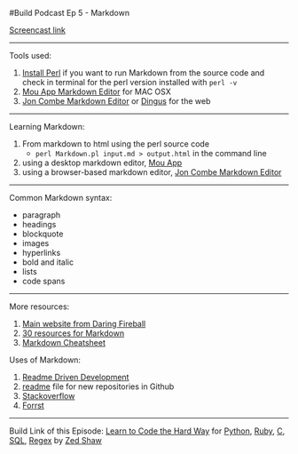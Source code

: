 #Build Podcast Ep 5 - Markdown

[Screencast link ](http://build-podcast.com/markdown/)

________________


Tools used:

1. [Install Perl](http://www.perl.org/get.html) if you want to run Markdown from the source code and check in terminal for the perl version installed with `perl -v`
2. [Mou App Markdown Editor](http://mouapp.com/) for MAC OSX
3. [Jon Combe Markdown Editor](http://joncom.be/experiments/markdown-editor/edit/) or [Dingus](http://daringfireball.net/projects/markdown/dingus) for the web

________________________

Learning Markdown:

1. From markdown to html using the perl source code
    - `perl Markdown.pl input.md > output.html` in the command line
2. using a desktop markdown editor, [Mou App](http://mouapp.com/) 
3. using a browser-based markdown editor, [Jon Combe Markdown Editor](http://joncom.be/experiments/markdown-editor/edit/)

___________________


Common Markdown syntax:

- paragraph
- headings
- blockquote
- images
- hyperlinks
- bold and italic
- lists
- code spans
________________________________

More resources:

1. [Main website from Daring Fireball](http://daringfireball.net/projects/markdown/)
1. [30 resources for Markdown](http://designshack.net/articles/html/mastering-markdown-30-resources-apps-and-tutorials-to-get-you-started/)
2. [Markdown Cheatsheet](http://packetlife.net/media/library/16/Markdown.pdf)

Uses of Markdown:

1. [Readme Driven Development](http://tom.preston-werner.com/2010/08/23/readme-driven-development.html)
2. [readme](https://github.com/new) file for new repositories in Github
3. [Stackoverflow](http://stackoverflow.com/)
4. [Forrst](http://forrst.com/)


________________________

Build Link of this Episode: [Learn to Code the Hard Way](http://learncodethehardway.org/) for [Python](http://learnpythonthehardway.org/book/), [Ruby](http://ruby.learncodethehardway.org/book/), [C](http://c.learncodethehardway.org/book/), [SQL](http://sql.learncodethehardway.org/book/), [Regex](http://regex.learncodethehardway.org/book/) by [Zed Shaw](http://zedshaw.com/#/start)